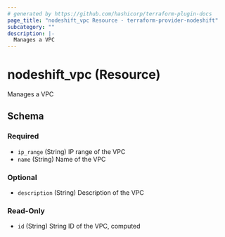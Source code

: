 ```yaml
---
# generated by https://github.com/hashicorp/terraform-plugin-docs
page_title: "nodeshift_vpc Resource - terraform-provider-nodeshift"
subcategory: ""
description: |-
  Manages a VPC
---
```


# nodeshift_vpc (Resource)

Manages a VPC



<!-- schema generated by tfplugindocs -->

## Schema

### Required

- `ip_range` (String) IP range of the VPC
- `name` (String) Name of the VPC

### Optional

- `description` (String) Description of the VPC

### Read-Only

- `id` (String) String ID of the VPC, computed

